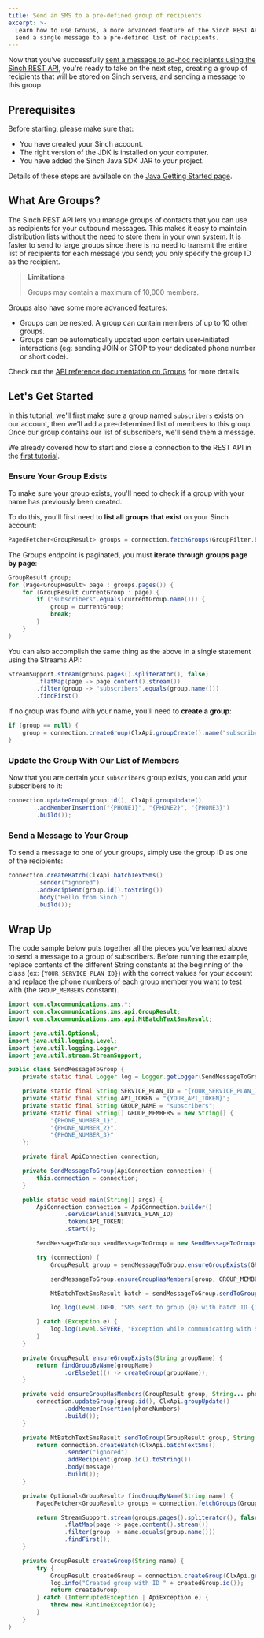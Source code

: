 ```yaml
---
title: Send an SMS to a pre-defined group of recipients
excerpt: >-
  Learn how to use Groups, a more advanced feature of the Sinch REST API, to
  send a single message to a pre-defined list of recipients.
---
```

Now that you've successfully [sent a message to ad-hoc recipients using the Sinch REST API](doc:tutorial-java-send-sms), you're ready to take on the next step, creating a group of recipients that will be stored on Sinch servers, and sending a message to this group.

## Prerequisites

Before starting, please make sure that:

 - You have created your Sinch account.
 - The right version of the JDK is installed on your computer.
 - You have added the Sinch Java SDK JAR to your project.

Details of these steps are available on the [Java Getting Started page](doc:sms-java-library).

## What Are Groups?

The Sinch REST API lets you manage groups of contacts that you can use as recipients for your outbound messages. This makes it easy to maintain distribution lists without the need to store them in your own system. It is faster to send to large groups since there is no need to transmit the entire list of recipients for each message you send; you only specify the group ID as the recipient.

> **Limitations**
>
> Groups may contain a maximum of 10,000 members.

Groups also have some more advanced features:

 - Groups can be nested. A group can contain members of up to 10 other groups.
 - Groups can be automatically updated upon certain user-initiated interactions (eg: sending JOIN or STOP to your dedicated phone number or short code).
 
Check out the [API reference documentation on Groups](doc:sms-guide#groups-endpoint) for more details.

## Let's Get Started

In this tutorial, we'll first make sure a group named `subscribers` exists on our account, then we'll add a pre-determined list of members to this group. Once our group contains our list of subscribers, we'll send them a message.

We already covered how to start and close a connection to the REST API in the [first tutorial](doc:tutorial-java-send-sms). 

### Ensure Your Group Exists

To make sure your group exists, you'll need to check if a group with your name has previously been created. 

To do this, you'll first need to **list all groups that exist** on your Sinch account:

```java
PagedFetcher<GroupResult> groups = connection.fetchGroups(GroupFilter.builder().build());
```

The Groups endpoint is paginated, you must **iterate through groups page by page**:

```java
GroupResult group;
for (Page<GroupResult> page : groups.pages()) {
    for (GroupResult currentGroup : page) {
        if ("subscribers".equals(currentGroup.name())) {
            group = currentGroup;
            break;
        }
    }
}
```

You can also accomplish the same thing as the above in a single statement using the Streams API:

```java
StreamSupport.stream(groups.pages().spliterator(), false)
        .flatMap(page -> page.content().stream())
        .filter(group -> "subscribers".equals(group.name()))
        .findFirst()
```

If no group was found with your name, you'll need to **create a group**:

```java
if (group == null) {
    group = connection.createGroup(ClxApi.groupCreate().name("subscribers").build());
}
```

### Update the Group With Our List of Members

Now that you are certain your `subscribers` group exists, you can add your subscribers to it:

```java
connection.updateGroup(group.id(), ClxApi.groupUpdate()
        .addMemberInsertion("{PHONE1}", "{PHONE2}", "{PHONE3}")
        .build());
```

### Send a Message to Your Group

To send a message to one of your groups, simply use the group ID as one of the recipients:

```java
connection.createBatch(ClxApi.batchTextSms()
        .sender("ignored")
        .addRecipient(group.id().toString())
        .body("Hello from Sinch!")
        .build());
```

## Wrap Up

The code sample below puts together all the pieces you've learned above to send a message to a group of subscribers. Before running the example, replace contents of the different String constants at the beginning of the class (ex: `{YOUR_SERVICE_PLAN_ID}`) with the correct values for your account and replace the phone numbers of each group member you want to test with (the `GROUP_MEMBERS` constant).

```java
import com.clxcommunications.xms.*;
import com.clxcommunications.xms.api.GroupResult;
import com.clxcommunications.xms.api.MtBatchTextSmsResult;

import java.util.Optional;
import java.util.logging.Level;
import java.util.logging.Logger;
import java.util.stream.StreamSupport;

public class SendMessageToGroup {
    private static final Logger log = Logger.getLogger(SendMessageToGroup.class.getName());

    private static final String SERVICE_PLAN_ID = "{YOUR_SERVICE_PLAN_ID}";
    private static final String API_TOKEN = "{YOUR_API_TOKEN}";
    private static final String GROUP_NAME = "subscribers";
    private static final String[] GROUP_MEMBERS = new String[] {
            "{PHONE_NUMBER_1}",
            "{PHONE_NUMBER_2}",
            "{PHONE_NUMBER_3}"
    };

    private final ApiConnection connection;

    private SendMessageToGroup(ApiConnection connection) {
        this.connection = connection;
    }

    public static void main(String[] args) {
        ApiConnection connection = ApiConnection.builder()
                .servicePlanId(SERVICE_PLAN_ID)
                .token(API_TOKEN)
                .start();

        SendMessageToGroup sendMessageToGroup = new SendMessageToGroup(connection);

        try (connection) {
            GroupResult group = sendMessageToGroup.ensureGroupExists(GROUP_NAME);

            sendMessageToGroup.ensureGroupHasMembers(group, GROUP_MEMBERS);

            MtBatchTextSmsResult batch = sendMessageToGroup.sendToGroup(group, "Hello from Sinch!");

            log.log(Level.INFO, "SMS sent to group {0} with batch ID {1}", new Object[] {group.id(), batch.id()});

        } catch (Exception e) {
            log.log(Level.SEVERE, "Exception while communicating with Sinch REST API.", e);
        }
    }

    private GroupResult ensureGroupExists(String groupName) {
        return findGroupByName(groupName)
                .orElseGet(() -> createGroup(groupName));
    }

    private void ensureGroupHasMembers(GroupResult group, String... phoneNumbers) throws ApiException, InterruptedException {
        connection.updateGroup(group.id(), ClxApi.groupUpdate()
                .addMemberInsertion(phoneNumbers)
                .build());
    }

    private MtBatchTextSmsResult sendToGroup(GroupResult group, String message) throws ApiException, InterruptedException {
        return connection.createBatch(ClxApi.batchTextSms()
                .sender("ignored")
                .addRecipient(group.id().toString())
                .body(message)
                .build());
    }

    private Optional<GroupResult> findGroupByName(String name) {
        PagedFetcher<GroupResult> groups = connection.fetchGroups(GroupFilter.builder().build());

        return StreamSupport.stream(groups.pages().spliterator(), false)
                .flatMap(page -> page.content().stream())
                .filter(group -> name.equals(group.name()))
                .findFirst();
    }

    private GroupResult createGroup(String name) {
        try {
            GroupResult createdGroup = connection.createGroup(ClxApi.groupCreate().name(name).build());
            log.info("Created group with ID " + createdGroup.id());
            return createdGroup;
        } catch (InterruptedException | ApiException e) {
            throw new RuntimeException(e);
        }
    }
}
```

